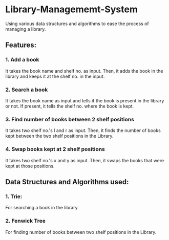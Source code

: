 # Library-Managememt-System
Using various data structures and algorithms to ease the process of managing a library.

## Features:
### 1. Add a book 
It takes the book name and shelf no. as input.
Then, it adds the book in the library and keeps it at the shelf no. in the input. 

### 2. Search a book 
It takes the book name as input and tells if the book is present in the library or not. 
If present, it tells the shelf no. where the book is kept.

### 3. Find number of books between 2 shelf positions  
It takes two shelf no.'s l and r as input.
Then, it finds the number of books kept between the two shelf positions in the Library.

### 4. Swap books kept at 2 shelf positions  
It takes two shelf no.'s x and y as input.
Then, it swaps the books that were kept at those positions.

## Data Structures and Algorithms used:
### 1. Trie: 
For searching a book in the library.

### 2. Fenwick Tree
For finding number of books between two shelf positions in the Library.
